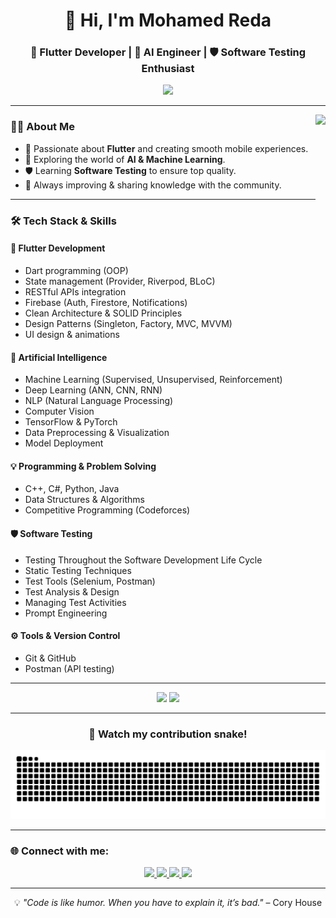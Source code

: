 <!-- Header -->
<h1 align="center">
  👋 Hi, I'm Mohamed Reda  
</h1>
<h3 align="center">
  🚀 Flutter Developer | 🤖 AI Engineer | 🛡️ Software Testing Enthusiast
</h3>

<!-- Typing effect -->
<p align="center">
  <img src="https://readme-typing-svg.herokuapp.com?font=Fira+Code&weight=600&size=22&pause=1000&color=00C9A7&center=true&vCenter=true&width=650&lines=Building+Smart+and+Smooth+Apps;Diving+into+AI+%26+Machine+Learning;Ensuring+Software+Quality+Always;Never+Stop+Learning+🚀">
</p>

---

<!-- GIF -->
<img align="right" height="200" src="https://media.giphy.com/media/qgQUggAC3Pfv687qPC/giphy.gif"  />

<!-- About Me -->
### 👨‍💻 About Me  
- 💙 Passionate about **Flutter** and creating smooth mobile experiences.  
- 🤖 Exploring the world of **AI & Machine Learning**.  
- 🛡️ Learning **Software Testing** to ensure top quality.  
- 🌱 Always improving & sharing knowledge with the community.  

---

<!-- Skills -->
<h3>🛠 Tech Stack & Skills</h3>

#### 📱 Flutter Development
- Dart programming (OOP)  
- State management (Provider, Riverpod, BLoC)  
- RESTful APIs integration  
- Firebase (Auth, Firestore, Notifications)  
- Clean Architecture & SOLID Principles  
- Design Patterns (Singleton, Factory, MVC, MVVM)  
- UI design & animations  

#### 🧠 Artificial Intelligence
- Machine Learning (Supervised, Unsupervised, Reinforcement)  
- Deep Learning (ANN, CNN, RNN)  
- NLP (Natural Language Processing)  
- Computer Vision  
- TensorFlow & PyTorch  
- Data Preprocessing & Visualization  
- Model Deployment  

#### 💡 Programming & Problem Solving
- C++, C#, Python, Java  
- Data Structures & Algorithms  
- Competitive Programming (Codeforces)  

#### 🛡️ Software Testing
- Testing Throughout the Software Development Life Cycle  
- Static Testing Techniques  
- Test Tools (Selenium, Postman)  
- Test Analysis & Design  
- Managing Test Activities  
- Prompt Engineering  

#### ⚙️ Tools & Version Control
- Git & GitHub  
- Postman (API testing)  

---

<!-- GitHub Stats -->
<div align="center">
  <img src="https://github-readme-stats.vercel.app/api?username=mohamed137m&show_icons=true&theme=tokyonight&count_private=true&hide_border=true" height="170"/>
  <img src="https://github-readme-stats.vercel.app/api/top-langs?username=mohamed137m&layout=compact&langs_count=8&theme=tokyonight&hide_border=true" height="170"/>
</div>

---

<!-- Snake -->
<h3 align="center">🐍 Watch my contribution snake!</h3>
<p align="center">
  <img src="https://raw.githubusercontent.com/mohamed137m/mohamed137m/output/snake.svg" alt="Snake animation"/>
</p>

---

<!-- Connect -->
<h3>🌐 Connect with me:</h3>
<div align="center">
  <a href="https://www.youtube.com/@CodeCraftAr" target="_blank">
    <img src="https://img.shields.io/badge/Youtube-FF0000?style=for-the-badge&logo=youtube&logoColor=white"/>
  </a>
  <a href="https://www.linkedin.com/in/mohamed-reda-software-engineer/" target="_blank">
    <img src="https://img.shields.io/badge/LinkedIn-0077B5?style=for-the-badge&logo=linkedin&logoColor=white"/>
  </a>
  <a href="mailto:m.reda.tech@gmail.com" target="_blank">
    <img src="https://img.shields.io/badge/Gmail-D14836?style=for-the-badge&logo=gmail&logoColor=white"/>
  </a>
  <a href="https://github.com/mohamed137m" target="_blank">
    <img src="https://img.shields.io/badge/GitHub-181717?style=for-the-badge&logo=github&logoColor=white"/>
  </a>
</div>

---

<!-- Footer -->
<p align="center">
  💡 <i>"Code is like humor. When you have to explain it, it’s bad."</i> – Cory House  
</p>
